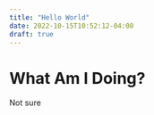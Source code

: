 ```yaml
---
title: "Hello World"
date: 2022-10-15T10:52:12-04:00
draft: true
---
```


# What Am I Doing?

Not sure